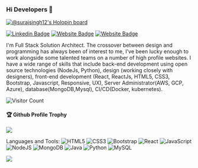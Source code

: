 ### Hi Developers 👋
[![@surajsingh12's Holopin board](https://holopin.me/surajsingh12)](https://holopin.io/@surajsingh12)

[![Linkedin Badge](https://img.shields.io/badge/-Suraj-blue?style=flat-square&logo=Linkedin&logoColor=white&link=https://www.linkedin.com/in/suraj-singh-5092/)](https://www.linkedin.com/in/suraj-singh-5092/)
[![Website Badge](https://img.shields.io/badge/WebSite-Suraj-green)](https://suraj-singh12.github.io/suraj-profile/)
[![Website Badge](https://img.shields.io/badge/StackOverflow-Suraj-yellow)](https://stackoverflow.com/users/15249634/suraj-singh/)

I'm Full Stack Solution Architect. The crossover between design and programming has always been of interest to me, I've been lucky enough to work alongside some talented teams on a number of high profile websites. I have a wide range of skills that include back-end development using open source technologies (NodeJs, Python), design (working closely with designers), front-end development (React, ReactJs, HTML5, CSS3, Bootstrap, Javascript, Responsive, UX), Server Administrator(AWS, GCP, Azure), database(MongoDB,Mysql), CI/CD(Docker, kubernetes).

![Visitor Count](https://profile-counter.glitch.me/suraj-singh12/count.svg)

<div>
  <h4>🏆 Github Profile Trophy</h4>
  <a href="https://github.com/ryo-ma/github-profile-trophy">
    <img src="https://github-profile-trophy.vercel.app/?username=suraj-singh12&column=8"/>
  </a>
</div>

Languages and Tools: 
<img alt="HTML5" src="https://img.shields.io/badge/html5-%23E34F26.svg?style=flat-square&logo=html5&logoColor=white"/> 
<img alt="CSS3" src="https://img.shields.io/badge/css3-%231572B6.svg?style=flat-square&logo=css3&logoColor=white"/> 
<img alt="Bootstrap" src="https://img.shields.io/badge/bootstrap-%23563D7C.svg?style=flat-square&logo=bootstrap&logoColor=white"/> 
<img alt="React" src="https://img.shields.io/badge/react-%2320232a.svg?style=flat-square&logo=react&logoColor=%2361DAFB"/>
<img alt="JavaScript" src="https://img.shields.io/badge/javascript-%23FF26BE.svg?style=flat-square&logo=Javascript&logoColor=white"/> 
<img alt="NodeJS" src="https://img.shields.io/badge/node.js-%2343853D.svg?style=flat-square&logo=node-dot-js&logoColor=white"/>
<img alt="MongoDB" src ="https://img.shields.io/badge/MongoDB-%234ea94b.svg?style=flat-square&logo=mongodb&logoColor=white"/> 
<img alt="Java" src="https://img.shields.io/badge/java-%23ED8B00.svg?style=flat-square&logo=java&logoColor=white"/> 
<img alt="Python" src="https://img.shields.io/badge/python-%23F24E1E.svg?style=flat-square&logo=python&logoColor=white"/>
<img alt="MySQL" src="https://img.shields.io/badge/mysql-%2300f.svg?style=flat-square&logo=mysql&logoColor=white"/>

<!-- <img alt="Figma" src="https://img.shields.io/badge/figma-%23F24E1E.svg?style=flat-square&logo=figma&logoColor=white"/>  -->
<!-- <img alt="PHP" src="https://img.shields.io/badge/php-%23777BB4.svg?style=flat-square&logo=php&logoColor=white"/>  -->
<!-- <img alt="Angular" src="https://img.shields.io/badge/angular-%23DD0031.svg?flat-square&logo=angular&logoColor=white"/>  -->
<!-- <img alt="Azure" src="https://img.shields.io/badge/azure-%230072C6.svg?style=flat-square&logo=azure-devops&logoColor=white"/>  -->


![](https://activity-graph.herokuapp.com/graph?username=suraj-singh12&theme=react-dark&area=true)
<!--
**suraj-singh12/suraj-singh12** is a ✨ _special_ ✨ repository because its `README.md` (this file) appears on your GitHub profile.

Here are some ideas to get you started:

- 🔭 I’m currently working on ...
- 🌱 I’m currently learning ...
- 👯 I’m looking to collaborate on ...
- 🤔 I’m looking for help with ...
- 💬 Ask me about ...
- 📫 How to reach me: ...
- 😄 Pronouns: ...
- ⚡ Fun fact: .....

-->
